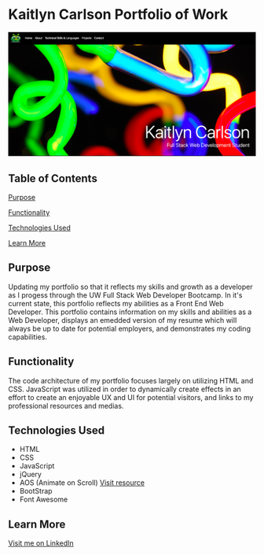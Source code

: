 # Kaitlyn Carlson Portfolio of Work

![Portfolio Landing Page](ProjectIMGs/Portfolio-Landing.png "Project Landing Page")

## Table of Contents

[Purpose](#Purpose)

[Functionality](#Functionality)

[Technologies Used](#Technologies-Used)

[Learn More](#Learn-More)

## Purpose

Updating my portfolio so that it reflects my skills and growth as a developer as I progess through the UW Full Stack Web Developer Bootcamp. In it's current state, this portfolio reflects my abilities as a Front End Web Developer. This portfolio contains information on my skills and abilities as a Web Developer, displays an emedded version of my resume which will always be up to date for potential employers, and demonstrates my coding capabilities.

## Functionality

The code architecture of my portfolio focuses largely on utilizing HTML and CSS. JavaScript was utilized in order to dynamically create effects in an effort to create an enjoyable UX and UI for potential visitors, and links to my professional resources and medias.

## Technologies Used

- HTML
- CSS
- JavaScript
- jQuery
- AOS (Animate on Scroll) [Visit resource](https://michalsnik.github.io/aos/)
- BootStrap
- Font Awesome

## Learn More

[Visit me on LinkedIn](https://www.linkedin.com/in/kaitlynannecarlson/)
